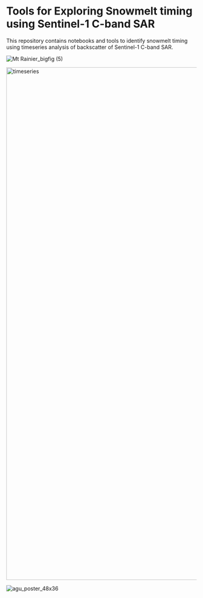 # Tools for Exploring Snowmelt timing using Sentinel-1 C-band SAR

This repository contains notebooks and tools to identify snowmelt timing using timeseries analysis of backscatter of Sentinel-1 C-band SAR.

![Mt  Rainier_bigfig (5)](https://user-images.githubusercontent.com/67975937/177889453-1f25bf2d-c430-43ba-940e-6dd5545b42b0.png)

<img width="1358" alt="timeseries" src="https://user-images.githubusercontent.com/67975937/177890042-b788c2be-130a-463d-a24f-7bbd8d4bc4df.png">

![agu_poster_48x36](https://user-images.githubusercontent.com/67975937/177890573-5ba07f43-cee6-4a11-ac1c-530738424946.png)
